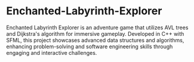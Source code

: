 # Enchanted-Labyrinth-Explorer
Enchanted Labyrinth Explorer is an adventure game that utilizes AVL trees and Dijkstra's algorithm for immersive gameplay. Developed in C++ with SFML, this project showcases advanced data structures and algorithms, enhancing problem-solving and software engineering skills through engaging and interactive challenges.
